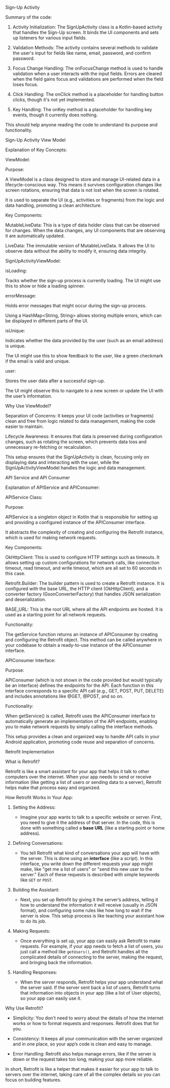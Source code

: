 Sign-Up Activity 

Summary of the code: 

1. Activity Initialization: The SignUpActivity class is a Kotlin-based activity that handles the Sign-Up screen. It binds the UI components and sets up listeners for various input fields. 

 

2. Validation Methods: The activity contains several methods to validate the user's input for fields like name, email, password, and confirm password. 

 

3. Focus Change Handling: The onFocusChange method is used to handle validation when a user interacts with the input fields. Errors are cleared when the field gains focus and validations are performed when the field loses focus. 

 

4. Click Handling: The onClick method is a placeholder for handling button clicks, though it's not yet implemented. 

 

5. Key Handling: The onKey method is a placeholder for handling key events, though it currently does nothing. 

 

This should help anyone reading the code to understand its purpose and functionality. 

 

Sign-Up Activity View Model 

Explanation of Key Concepts: 

ViewModel: 

Purpose: 

A ViewModel is a class designed to store and manage UI-related data in a lifecycle-conscious way. This means it survives configuration changes like screen rotations, ensuring that data is not lost when the screen is rotated. 

It is used to separate the UI (e.g., activities or fragments) from the logic and data handling, promoting a clean architecture. 

Key Components: 

MutableLiveData: This is a type of data holder class that can be observed for changes. When the data changes, any UI components that are observing it are automatically updated. 

LiveData: The immutable version of MutableLiveData. It allows the UI to observe data without the ability to modify it, ensuring data integrity. 

SignUpActivityViewModel: 

isLoading: 

Tracks whether the sign-up process is currently loading. The UI might use this to show or hide a loading spinner. 

errorMessage: 

 

Holds error messages that might occur during the sign-up process.  

Using a HashMap<String, String> allows storing multiple errors, which can be displayed in different parts of the UI. 

isUnique: 

Indicates whether the data provided by the user (such as an email address) is unique.  

The UI might use this to show feedback to the user, like a green checkmark if the email is valid and unique. 

 

 

 

 

user: 

Stores the user data after a successful sign-up.  

The UI might observe this to navigate to a new screen or update the UI with the user’s information. 

Why Use ViewModel? 

Separation of Concerns: It keeps your UI code (activities or fragments) clean and free from logic related to data management, making the code easier to maintain. 

Lifecycle Awareness: It ensures that data is preserved during configuration changes, such as rotating the screen, which prevents data loss and unnecessary re-fetching or recalculation. 

This setup ensures that the SignUpActivity is clean, focusing only on displaying data and interacting with the user, while the SignUpActivityViewModel handles the logic and data management. 

 

API Service and API Consumer 

Explanation of APIService and APIConsumer: 

APIService Class: 

Purpose: 

 

APIService is a singleton object in Kotlin that is responsible for setting up and providing a configured instance of the APIConsumer interface. 

 

It abstracts the complexity of creating and configuring the Retrofit instance, which is used for making network requests. 

 

 

Key Components: 

 

OkHttpClient: This is used to configure HTTP settings such as timeouts. It allows setting up custom configurations for network calls, like connection timeout, read timeout, and write timeout, which are all set to 60 seconds in this case. 

 

Retrofit.Builder: The builder pattern is used to create a Retrofit instance. It is configured with the base URL, the HTTP client (OkHttpClient), and a converter factory (GsonConverterFactory) that handles JSON serialization and deserialization. 

 

BASE_URL: This is the root URL where all the API endpoints are hosted. It is used as a starting point for all network requests. 

Functionality: 

 

The getService function returns an instance of APIConsumer by creating and configuring the Retrofit object. This method can be called anywhere in your codebase to obtain a ready-to-use instance of the APIConsumer interface. 

APIConsumer Interface: 

Purpose: 

 

APIConsumer (which is not shown in the code provided but would typically be an interface) defines the endpoints for the API. Each function in this interface corresponds to a specific API call (e.g., GET, POST, PUT, DELETE) and includes annotations like @GET, @POST, and so on. 

Functionality: 

 

When getService() is called, Retrofit uses the APIConsumer interface to automatically generate an implementation of the API endpoints, enabling you to make network requests by simply calling the interface methods. 

 

This setup provides a clean and organized way to handle API calls in your Android application, promoting code reuse and separation of concerns. 

 

Retrofit Implementation 

What is Retrofit? 

Retrofit is like a smart assistant for your app that helps it talk to other computers over the internet. When your app needs to send or receive information (like getting a list of users or sending data to a server), Retrofit helps make that process easy and organized. 

 

How Retrofit Works in Your App: 

 

1. Setting the Address: 

   - Imagine your app wants to talk to a specific website or server. First, you need to give it the address of that server. In the code, this is done with something called a **base URL** (like a starting point or home address). 

 

2. Defining Conversations: 

   - You tell Retrofit what kind of conversations your app will have with the server. This is done using an **interface** (like a script). In this interface, you write down the different requests your app might make, like "get me a list of users" or "send this new user to the server." Each of these requests is described with simple keywords like `GET` or `POST`. 

 

3. Building the Assistant: 

   - Next, you set up Retrofit by giving it the server’s address, telling it how to understand the information it will receive (usually in JSON format), and configuring some rules like how long to wait if the server is slow. This setup process is like teaching your assistant how to do its job. 

 

4. Making Requests: 

   - Once everything is set up, your app can easily ask Retrofit to make requests. For example, if your app needs to fetch a list of users, you just call a method like `getUsers()`, and Retrofit handles all the complicated details of connecting to the server, making the request, and bringing back the information. 

 

5. Handling Responses: 

   - When the server responds, Retrofit helps your app understand what the server said. If the server sent back a list of users, Retrofit turns that information into objects in your app (like a list of User objects), so your app can easily use it. 

 

Why Use Retrofit? 

 

- Simplicity: You don't need to worry about the details of how the internet works or how to format requests and responses. Retrofit does that for you. 

- Consistency: It keeps all your communication with the server organized and in one place, so your app’s code is clean and easy to manage. 

- Error Handling: Retrofit also helps manage errors, like if the server is down or the request takes too long, making your app more reliable. 

 

In short, Retrofit is like a helper that makes it easier for your app to talk to servers over the internet, taking care of all the complex details so you can focus on building features. 
